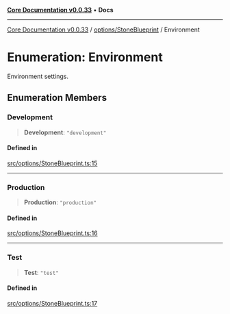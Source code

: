 [**Core Documentation v0.0.33**](../../../README.md) • **Docs**

***

[Core Documentation v0.0.33](../../../modules.md) / [options/StoneBlueprint](../README.md) / Environment

# Enumeration: Environment

Environment settings.

## Enumeration Members

### Development

> **Development**: `"development"`

#### Defined in

[src/options/StoneBlueprint.ts:15](https://github.com/stonemjs/core/blob/08021ed6e90932028c37aa9d72d99b714efcda42/src/options/StoneBlueprint.ts#L15)

***

### Production

> **Production**: `"production"`

#### Defined in

[src/options/StoneBlueprint.ts:16](https://github.com/stonemjs/core/blob/08021ed6e90932028c37aa9d72d99b714efcda42/src/options/StoneBlueprint.ts#L16)

***

### Test

> **Test**: `"test"`

#### Defined in

[src/options/StoneBlueprint.ts:17](https://github.com/stonemjs/core/blob/08021ed6e90932028c37aa9d72d99b714efcda42/src/options/StoneBlueprint.ts#L17)
